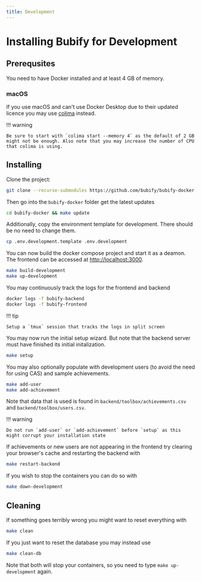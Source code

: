 ```yaml
---
title: Development
---
```


# Installing Bubify for Development

## Prerequsites

You need to have Docker installed and at least 4 GB of memory.

### macOS
If you use macOS and can't use Docker Desktop due to their updated licence you may use [colima](https://github.com/abiosoft/colima) instead.

!!! warning

    Be sure to start with `colima start --memory 4` as the default of 2 GB might not be enough. Also note that you may increase the number of CPU that colima is using.

## Installing

Clone the project:
``` bash
git clone --recurse-submodules https://github.com/bubify/bubify-docker.git
```

Then go into the `bubify-docker` folder get the latest updates
``` bash
cd bubify-docker && make update
```

Additionally, copy the environment template for development. There should be no need to change them.
``` bash
cp .env.development.template .env.development
```

You can now build the docker compose project and start it as a deamon. The frontend can be accessed at [http://localhost:3000](http://localhost:3000).
``` bash
make build-development
make up-development
```

You may continuously track the logs for the frontend and backend

``` bash
docker logs -f bubify-backend
docker logs -f bubify-frontend
```
!!! tip

    Setup a `tmux` session that tracks the logs in split screen

You may now run the initial setup wizard. But note that the backend server must have finished its initial initalization.
``` bash
make setup
```

You may also optionally populate with development users (to avoid the need for using CAS) and sample achievements.
``` bash
make add-user
make add-achievement
```

Note that data that is used is found in `backend/toolbox/achievements.csv` and `backend/toolbox/users.csv`.

!!! warning

    Do not run `add-user` or `add-achievement` before `setup` as this might corrupt your installation state

If achievements or new users are not appearing in the frontend try clearing your browser's cache and restarting the backend with

``` bash
make restart-backend
```

If you wish to stop the containers you can do so with
``` bash
make down-development
```

## Cleaning

If something goes terribly wrong you might want to reset everything with
``` bash
make clean
```

If you just want to reset the database you may instead use
``` bash
make clean-db
```

Note that both will stop your containers, so you need to type `make up-development` again.
